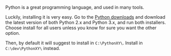 Python is a great programming language, and used in many tools.

Luckily, installing it is very easy. Go to the [Python downloads](https://www.python.org/downloads/) and download the latest version of both Python 2.x and Python 3.x, and run both installers. Choose install for all users unless you know for sure you want the other option.

Then, by default it will suggest to install in `C:\PythonXY\`. Install in `C:\dev\PythonXY\` instead.